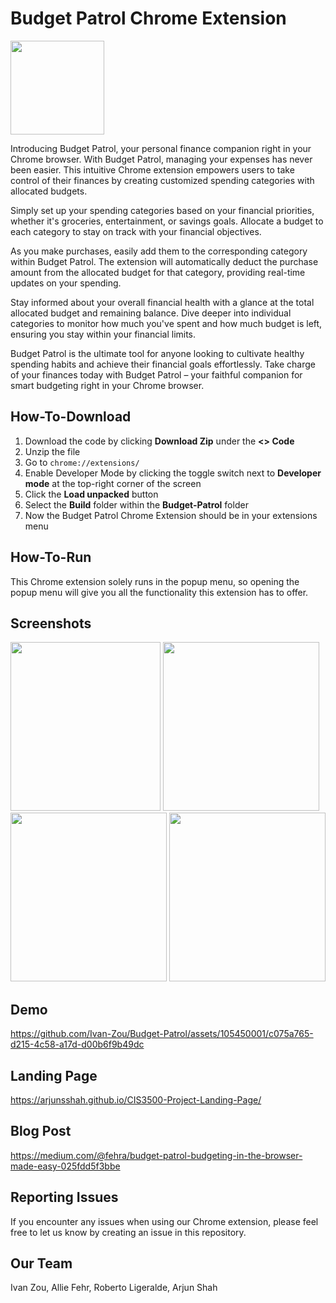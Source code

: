 # Budget Patrol Chrome Extension
<img src=https://github.com/Ivan-Zou/Budget-Patrol/assets/105450001/2e04bb61-682f-40ce-9fdb-604e902aad8c width="150" height="150"/>

Introducing Budget Patrol, your personal finance companion right in your Chrome browser. With Budget Patrol, managing your expenses has never been easier. This intuitive Chrome extension empowers users to take control of their finances by creating customized spending categories with allocated budgets.

Simply set up your spending categories based on your financial priorities, whether it's groceries, entertainment, or savings goals. Allocate a budget to each category to stay on track with your financial objectives.

As you make purchases, easily add them to the corresponding category within Budget Patrol. The extension will automatically deduct the purchase amount from the allocated budget for that category, providing real-time updates on your spending.

Stay informed about your overall financial health with a glance at the total allocated budget and remaining balance. Dive deeper into individual categories to monitor how much you've spent and how much budget is left, ensuring you stay within your financial limits.

Budget Patrol is the ultimate tool for anyone looking to cultivate healthy spending habits and achieve their financial goals effortlessly. Take charge of your finances today with Budget Patrol – your faithful companion for smart budgeting right in your Chrome browser.

## How-To-Download
1) Download the code by clicking **Download Zip** under the **<> Code**
2) Unzip the file
3) Go to ```chrome://extensions/```
4) Enable Developer Mode by clicking the toggle switch next to **Developer mode** at the top-right corner of the screen
5) Click the **Load unpacked** button
6) Select the **Build** folder within the **Budget-Patrol** folder
7) Now the Budget Patrol Chrome Extension should be in your extensions menu

## How-To-Run
This Chrome extension solely runs in the popup menu, so opening the popup menu will give you all the functionality this extension has to offer.

## Screenshots
<img src=https://github.com/Ivan-Zou/Budget-Patrol/assets/105450001/14d2af92-0957-4265-9cda-e331d8120477 width="240" height="270" />
<img src=https://github.com/Ivan-Zou/Budget-Patrol/assets/105450001/db03d608-208d-4564-9a95-f4ff1055bbd4 width="250" height="270" />
<img src=https://github.com/Ivan-Zou/Budget-Patrol/assets/105450001/acb307bf-25ae-4736-b1e1-c5c8c270b26e width="250" height="270" />
<img src=https://github.com/Ivan-Zou/Budget-Patrol/assets/105450001/143ae519-bc47-49cb-af8a-1fecc04d0a71 width="250" height="270" />

## Demo
https://github.com/Ivan-Zou/Budget-Patrol/assets/105450001/c075a765-d215-4c58-a17d-d00b6f9b49dc

## Landing Page
https://arjunsshah.github.io/CIS3500-Project-Landing-Page/

## Blog Post
https://medium.com/@fehra/budget-patrol-budgeting-in-the-browser-made-easy-025fdd5f3bbe

## Reporting Issues
If you encounter any issues when using our Chrome extension, please feel free to let us know by creating an issue in this repository. 

## Our Team
Ivan Zou, Allie Fehr, Roberto Ligeralde, Arjun Shah
